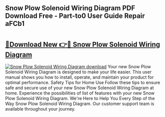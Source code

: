 ## Snow Plow Solenoid Wiring Diagram PDF Download Free - Part-to0 User Guide Repair aFCb1

# <h2><a href="http://dfunuui.blite.top/?on=Snow+Plow+Solenoid+Wiring+Diagram">🔗Download New 👉🔴 Snow Plow Solenoid Wiring Diagram</a></h2>

[![Snow Plow Solenoid Wiring Diagram download](https://i.imgur.com/lujVjoI.png)](http://dfunuui.blite.top/?on=Snow+Plow+Solenoid+Wiring+Diagram)
Your new Snow Plow Solenoid Wiring Diagram is designed to make your life easier. This user manual shows you how to install, operate, and maintain your product for optimal performance. Safety Tips for Home Use Follow these tips to ensure safe and secure use of your new Snow Plow Solenoid Wiring Diagram at home. Experience the possibilities of list of features with your new Snow Plow Solenoid Wiring Diagram. We're Here to Help You Every Step of the Way Snow Plow Solenoid Wiring Diagram. Our customer support team is available throughout your journey.
